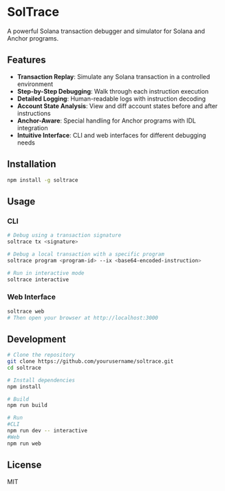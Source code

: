 # SolTrace

A powerful Solana transaction debugger and simulator for Solana and Anchor programs.

## Features

- **Transaction Replay**: Simulate any Solana transaction in a controlled environment
- **Step-by-Step Debugging**: Walk through each instruction execution
- **Detailed Logging**: Human-readable logs with instruction decoding
- **Account State Analysis**: View and diff account states before and after instructions
- **Anchor-Aware**: Special handling for Anchor programs with IDL integration
- **Intuitive Interface**: CLI and web interfaces for different debugging needs

## Installation

```bash
npm install -g soltrace
```

## Usage

### CLI

```bash
# Debug using a transaction signature
soltrace tx <signature>

# Debug a local transaction with a specific program
soltrace program <program-id> --ix <base64-encoded-instruction>

# Run in interactive mode
soltrace interactive
```

### Web Interface

```bash
soltrace web
# Then open your browser at http://localhost:3000
```

## Development

```bash
# Clone the repository
git clone https://github.com/yourusername/soltrace.git
cd soltrace

# Install dependencies
npm install

# Build
npm run build

# Run
#CLI
npm run dev -- interactive
#Web
npm run web
```

## License

MIT
